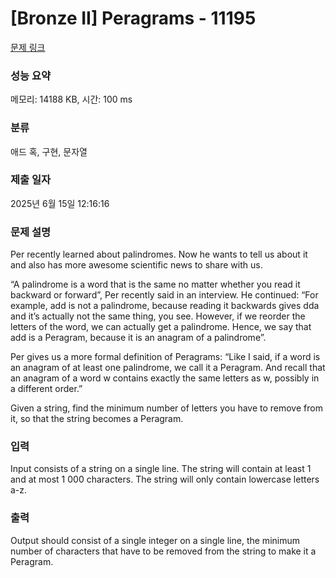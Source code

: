 # [Bronze II] Peragrams - 11195 

[문제 링크](https://www.acmicpc.net/problem/11195) 

### 성능 요약

메모리: 14188 KB, 시간: 100 ms

### 분류

애드 혹, 구현, 문자열

### 제출 일자

2025년 6월 15일 12:16:16

### 문제 설명

<p>Per recently learned about palindromes. Now he wants to tell us about it and also has more awesome scientific news to share with us.</p>

<p>“A palindrome is a word that is the same no matter whether you read it backward or forward”, Per recently said in an interview. He continued: “For example, add is not a palindrome, because reading it backwards gives dda and it’s actually not the same thing, you see. However, if we reorder the letters of the word, we can actually get a palindrome. Hence, we say that add is a Peragram, because it is an anagram of a palindrome”.</p>

<p>Per gives us a more formal definition of Peragrams: “Like I said, if a word is an anagram of at least one palindrome, we call it a Peragram. And recall that an anagram of a word w contains exactly the same letters as w, possibly in a different order.”</p>

<p>Given a string, find the minimum number of letters you have to remove from it, so that the string becomes a Peragram.</p>

### 입력 

 <p>Input consists of a string on a single line. The string will contain at least 1 and at most 1 000 characters. The string will only contain lowercase letters a-z.</p>

### 출력 

 <p>Output should consist of a single integer on a single line, the minimum number of characters that have to be removed from the string to make it a Peragram.</p>

